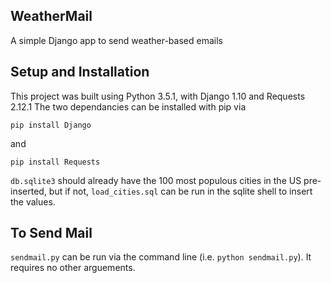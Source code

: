 ## WeatherMail

A simple Django app to send weather-based emails

## Setup and Installation 
This project was built using Python 3.5.1, with Django 1.10 and Requests 2.12.1
The two dependancies can be installed with pip via
```
pip install Django
```
and
```
pip install Requests
```

```db.sqlite3``` should already have the 100 most populous cities in the US pre-inserted, but if not, ```load_cities.sql``` can be run in the sqlite shell to insert the values. 
## To Send Mail
```sendmail.py``` can be run via the command line (i.e. ```python sendmail.py```). It requires no other arguements.